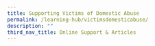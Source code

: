 ```yaml
---
title: Supporting Victims of Domestic Abuse
permalink: /learning-hub/victimsdomesticabuse/
description: ""
third_nav_title: Online Support & Articles
---
```

